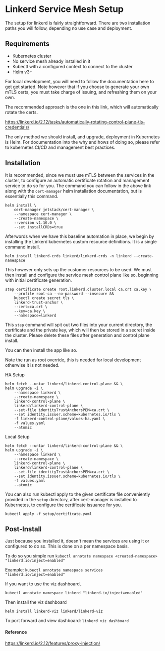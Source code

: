 # Linkerd Service Mesh Setup

The setup for linkerd is fairly straightforward. There are two installation paths you will follow, depending no use case and deployment.

## Requirements
- Kubernetes cluster
- No service mesh already installed in it
- Kubectl with a configured context to connect to the cluster
- Helm v3+

For local development, you will need to follow the documentation here to get get started. Note however that if you choose to generate your own mTLS certs, you must take charge of issuing, and refreshing them on your own.

The recommended approach is the one in this link, which will automatically rotate the certs.

https://linkerd.io/2.12/tasks/automatically-rotating-control-plane-tls-credentials/

The only method we should install, and upgrade, deployment in Kubernetes is Helm. For documentation into the why and hows of doing so, please refer to kubernetes CI/CD and management best practices.

## Installation

It is recommended, since we must use mTLS between the services in the cluster, to configure an automatic certificate rotation and management service to do so for you. The command you can follow in the above link along with the `cert-manager` helm installation documentation, but is essentially this command.

```
helm install \
    cert-manager jetstack/cert-manager \
    --namespace cert-manager \
    --create-namespace \
    --version v1.10.0 \
    --set installCRDs=true
```
Afterwords when we have this baseline automation in place, we begin by installing the Linkerd kubernetes custom resource definitions. It is a single command install.

```
helm install linkerd-crds linkerd/linkerd-crds -n linkerd --create-namespace 
```

This however only sets up the customer resources to be used. We must then install and configure the service mesh control plane like so, beginning with initial certificate generation.

```
step certificate create root.linkerd.cluster.local ca.crt ca.key \
    --profile root-ca --no-password --insecure &&
    kubectl create secret tls \
    linkerd-trust-anchor \
    --cert=ca.crt \
    --key=ca.key \
    --namespace=linkerd
```

This `step` command will spit out two files into your current directory, the certificate and the private key, which will then be stored in a secret inside the cluster. Please delete these files after generation and control plane install.

You can then install the app like so.

Note the run as root override, this is needed for local development otherwise it is not needed.

HA Setup
```
helm fetch --untar linkerd/linkerd-control-plane && \
helm upgrade -i \
    --namespace linkerd \
    --create-namespace \
    linkerd-control-plane \
    linkerd/linkerd-control-plane \
    --set-file identityTrustAnchorsPEM=ca.crt \
    --set identity.issuer.scheme=kubernetes.io/tls \
    -f linkerd-control-plane/values-ha.yaml \
    -f values.yaml
    --atomic
```

Local Setup

```
helm fetch --untar linkerd/linkerd-control-plane && \
helm upgrade -i \
    --namespace linkerd \
    --create-namespace \
    linkerd-control-plane \
    linkerd/linkerd-control-plane \
    --set-file identityTrustAnchorsPEM=ca.crt \
    --set identity.issuer.scheme=kubernetes.io/tls \
    -f values.yaml
    --atomic
```

You can also run kubectl apply to the given certificate file conveniently provided in the `setup` directory, after cert-manager is installed to Kubernetes, to configure the certificate issuance for you.

`kubectl apply -f setup/certificate.yaml`

## Post-Install

Just because you installed it, doesn't mean the services are using it or configured to do so. This is done on a per namespace basis.

To do so you simple run `kubectl annotate namespace <created-namespace> "linkerd.io/inject=enabled"`

Example: `kubectl annotate namespace services "linkerd.io/inject=enabled"`

If you want to use the viz dashboard,

`kubectl annotate namespace linkerd "linkerd.io/inject=enabled"`

Then install the viz dashboard

`helm install linkerd-viz linkerd/linkerd-viz`

To port forward and view dashboard: `linkerd viz dashboard`


#### Reference
https://linkerd.io/2.12/features/proxy-injection/
